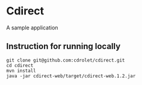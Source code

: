 # Cdirect
A sample application

## Instruction for running locally
  
    git clone git@github.com:cdrolet/cdirect.git
    cd cdirect
    mvn install
    java -jar cdirect-web/target/cdirect-web.1.2.jar

